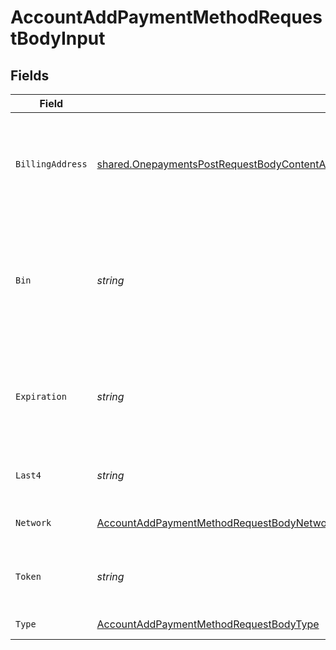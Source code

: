 # AccountAddPaymentMethodRequestBodyInput


## Fields

| Field                                                                                                                                                                                                                                                                    | Type                                                                                                                                                                                                                                                                     | Required                                                                                                                                                                                                                                                                 | Description                                                                                                                                                                                                                                                              | Example                                                                                                                                                                                                                                                                  |
| ------------------------------------------------------------------------------------------------------------------------------------------------------------------------------------------------------------------------------------------------------------------------ | ------------------------------------------------------------------------------------------------------------------------------------------------------------------------------------------------------------------------------------------------------------------------ | ------------------------------------------------------------------------------------------------------------------------------------------------------------------------------------------------------------------------------------------------------------------------ | ------------------------------------------------------------------------------------------------------------------------------------------------------------------------------------------------------------------------------------------------------------------------ | ------------------------------------------------------------------------------------------------------------------------------------------------------------------------------------------------------------------------------------------------------------------------ |
| `BillingAddress`                                                                                                                                                                                                                                                         | [shared.OnepaymentsPostRequestBodyContentApplication1jsonSchemaPropertiesCartPropertiesShipmentsItemsPropertiesAddressInput](../../models/shared/onepaymentspostrequestbodycontentapplication1jsonschemapropertiescartpropertiesshipmentsitemspropertiesaddressinput.md) | :heavy_check_mark:                                                                                                                                                                                                                                                       | The Address object is used for shipping, and physical store address use cases.                                                                                                                                                                                           |                                                                                                                                                                                                                                                                          |
| `Bin`                                                                                                                                                                                                                                                                    | *string*                                                                                                                                                                                                                                                                 | :heavy_check_mark:                                                                                                                                                                                                                                                       | The Bank Identification Number for the credit card. This is typically the first 4-6 digits of the credit card number.                                                                                                                                                    | 411111                                                                                                                                                                                                                                                                   |
| `Expiration`                                                                                                                                                                                                                                                             | *string*                                                                                                                                                                                                                                                                 | :heavy_check_mark:                                                                                                                                                                                                                                                       | The expiration date of the credit card. TODO TO MAKE EXPIRATION REUSABLE                                                                                                                                                                                                 | 2025-03                                                                                                                                                                                                                                                                  |
| `Last4`                                                                                                                                                                                                                                                                  | *string*                                                                                                                                                                                                                                                                 | :heavy_check_mark:                                                                                                                                                                                                                                                       | The last 4 digits of the credit card number.                                                                                                                                                                                                                             | 1004                                                                                                                                                                                                                                                                     |
| `Network`                                                                                                                                                                                                                                                                | [AccountAddPaymentMethodRequestBodyNetwork](../../models/operations/accountaddpaymentmethodrequestbodynetwork.md)                                                                                                                                                        | :heavy_check_mark:                                                                                                                                                                                                                                                       | The credit card network.                                                                                                                                                                                                                                                 | visa                                                                                                                                                                                                                                                                     |
| `Token`                                                                                                                                                                                                                                                                  | *string*                                                                                                                                                                                                                                                                 | :heavy_check_mark:                                                                                                                                                                                                                                                       | The Bolt token associated to the credit card.                                                                                                                                                                                                                            | a1B2c3D4e5F6G7H8i9J0k1L2m3N4o5P6Q7r8S9t0                                                                                                                                                                                                                                 |
| `Type`                                                                                                                                                                                                                                                                   | [AccountAddPaymentMethodRequestBodyType](../../models/operations/accountaddpaymentmethodrequestbodytype.md)                                                                                                                                                              | :heavy_check_mark:                                                                                                                                                                                                                                                       | Credit card type                                                                                                                                                                                                                                                         | credit                                                                                                                                                                                                                                                                   |